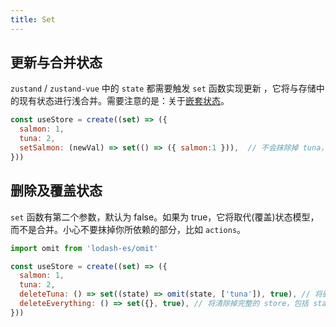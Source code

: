 ```yaml
---
title: Set
---
```


## 更新与合并状态
`zustand` / `zustand-vue` 中的 `state` 都需要触发 `set` 函数实现更新 ，它将与存储中的现有状态进行浅合并。需要注意的是：关于[嵌套状态](/docs/advanced/sickof-changing-nested-state)。
```js
const useStore = create((set) => ({
  salmon: 1,
  tuna: 2,
  setSalmon: (newVal) => set(() => ({ salmon:1 })),  // 不会抹除掉 tuna，将得到 {salmon, tuna, setSalmon }
}))
```

## 删除及覆盖状态
`set` 函数有第二个参数，默认为 false。如果为 true，它将取代(覆盖)状态模型，而不是合并。小心不要抹掉你所依赖的部分，比如 `actions`。

```js
import omit from 'lodash-es/omit'

const useStore = create((set) => ({
  salmon: 1,
  tuna: 2,
  deleteTuna: () => set((state) => omit(state, ['tuna']), true), // 将删除 state.tuna ，保留其它 state、actions
  deleteEverything: () => set({}, true), // 将清除掉完整的 store，包括 state、actions
}))
```
